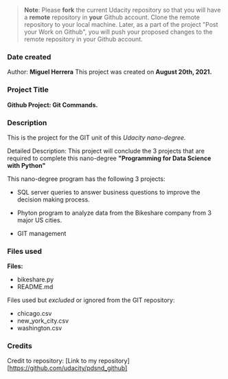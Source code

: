 >**Note**: Please **fork** the current Udacity repository so that you will have a **remote** repository in **your** Github account. Clone the remote repository to your local machine. Later, as a part of the project "Post your Work on Github", you will push your proposed changes to the remote repository in your Github account.

### Date created
Author: **Miguel Herrera**
This project was created on **August 20th, 2021.**

### Project Title
**Github Project: Git Commands.**



### Description
This is the project for the GIT unit of this *Udacity nano-degree.*

Detailed Description:
This project will conclude the 3 projects that are required to complete this nano-degree **"Programming for Data Science with Python"**

This nano-degree program has the following 3 projects:

- SQL server queries to answer business questions to improve the decision making process.

- Phyton program to analyze data from the Bikeshare company from 3 major US cities.

- GIT management

### Files used
**Files:**  
- bikeshare.py
- README.md

Files used but *excluded* or ignored from the GIT repository:
- chicago.csv
- new_york_city.csv
- washington.csv

### Credits
Credit to repository: [Link to my repository][https://github.com/udacity/pdsnd_github]
